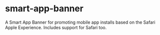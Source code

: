 # smart-app-banner
A Smart App Banner for promoting mobile app installs based on the Safari Apple Experience. Includes support for Safari too.
